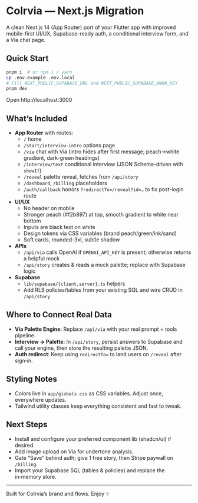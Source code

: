 # Colrvia — Next.js Migration

A clean Next.js 14 (App Router) port of your Flutter app with improved mobile-first UI/UX, Supabase-ready auth, a conditional interview form, and a Via chat page.

## Quick Start

```bash
pnpm i  # or npm i / yarn
cp .env.example .env.local
# Fill NEXT_PUBLIC_SUPABASE_URL and NEXT_PUBLIC_SUPABASE_ANON_KEY
pnpm dev
```

Open http://localhost:3000

## What’s Included

- **App Router** with routes:
  - `/` home
  - `/start/interview-intro` options page
  - `/via` chat with Via (intro hides after first message; peach→white gradient, dark-green headings)
  - `/interview/text` conditional interview (JSON Schema-driven with `showIf`)
  - `/reveal` palette reveal, fetches from `/api/story`
  - `/dashboard`, `/billing` placeholders
  - `/auth/callback` honors `?redirectTo=/reveal?id=…` to fix post-login route
- **UI/UX**
  - No header on mobile
  - Stronger peach (#f2b897) at top, smooth gradient to white near bottom
  - Inputs are black text on white
  - Design tokens via CSS variables (brand peach/green/ink/sand)
  - Soft cards, rounded-3xl, subtle shadow
- **APIs**
  - `/api/via` calls OpenAI if `OPENAI_API_KEY` is present; otherwise returns a helpful mock
  - `/api/story` creates & reads a mock palette; replace with Supabase logic
- **Supabase**
  - `lib/supabase/{client,server}.ts` helpers
  - Add RLS policies/tables from your existing SQL and wire CRUD in `/api/story`

## Where to Connect Real Data

- **Via Palette Engine**: Replace `/api/via` with your real prompt + tools pipeline.
- **Interview → Palette**: In `/api/story`, persist answers to Supabase and call your engine, then store the resulting palette JSON.
- **Auth redirect**: Keep using `redirectTo=` to land users on `/reveal` after sign‑in.

## Styling Notes

- Colors live in `app/globals.css` as CSS variables. Adjust once, everywhere updates.
- Tailwind utility classes keep everything consistent and fast to tweak.

## Next Steps

- Install and configure your preferred component lib (shadcn/ui) if desired.
- Add image upload on Via for undertone analysis.
- Gate “Save” behind auth; give 1 free story, then Stripe paywall on `/billing`.
- Import your Supabase SQL (tables & policies) and replace the in‑memory store.

---

Built for Colrvia’s brand and flows. Enjoy ✨
